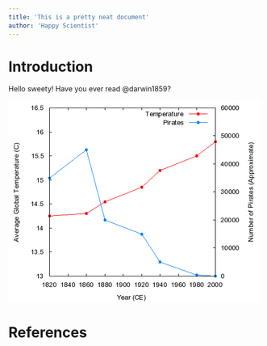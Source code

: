 ```yaml
---
title: 'This is a pretty neat document'
author: 'Happy Scientist'
---
```


# Introduction

Hello sweety! Have you ever read @darwin1859?

![**Global warming is caused by the decline of pirates**](figures/pirates.jpg)

# References
